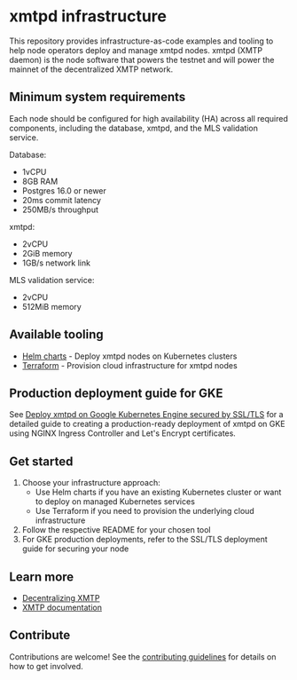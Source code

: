 # xmtpd infrastructure

This repository provides infrastructure-as-code examples and tooling to help node operators deploy and manage xmtpd nodes. xmtpd (XMTP daemon) is the node software that powers the testnet and will power the mainnet of the decentralized XMTP network.

## Minimum system requirements

Each node should be configured for high availability (HA) across all required components, including the database, xmtpd, and the MLS validation service.

Database:
- 1vCPU
- 8GB RAM
- Postgres 16.0 or newer
- 20ms commit latency
- 250MB/s throughput

xmtpd:
- 2vCPU
- 2GiB memory
- 1GB/s network link

MLS validation service:
- 2vCPU
- 512MiB memory

## Available tooling

- [Helm charts](./helm/README.md) - Deploy xmtpd nodes on Kubernetes clusters
- [Terraform](./terraform/README.md) - Provision cloud infrastructure for xmtpd nodes

## Production deployment guide for GKE

See [Deploy xmtpd on Google Kubernetes Engine secured by SSL/TLS](./doc/nginx-cert-gke.md) for a detailed guide to creating a production-ready deployment of xmtpd on GKE using NGINX Ingress Controller and Let's Encrypt certificates.

## Get started

1. Choose your infrastructure approach:
   - Use Helm charts if you have an existing Kubernetes cluster or want to deploy on managed Kubernetes services
   - Use Terraform if you need to provision the underlying cloud infrastructure
2. Follow the respective README for your chosen tool
3. For GKE production deployments, refer to the SSL/TLS deployment guide for securing your node

## Learn more

- [Decentralizing XMTP](https://xmtp.org/decentralizing-xmtp)
- [XMTP documentation](https://docs.xmtp.org)

## Contribute

Contributions are welcome! See the [contributing guidelines](CONTRIBUTING.md) for details on how to get involved.
